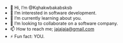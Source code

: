 - 👋 Hi, I’m @Kqhakwbakabsksb
- 👀 I’m interested in software development.
- 🌱 I’m currently learning about you.
- 💞️ I’m looking to collaborate on a software company.
- 📫 How to reach me; jajajaja@gmail.com
- ⚡ Fun fact: YOU.

<!---
Kqhakwbakabsksb/Kqhakwbakabsksb is a ✨ special ✨ repository because its `README.md` (this file) appears on your GitHub profile.
You can click the Preview link to take a look at your changes.
--->
